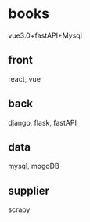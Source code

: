 # books
vue3.0+fastAPI+Mysql

## front
react, vue

## back
django, flask, fastAPI

## data
mysql, mogoDB

## supplier
scrapy